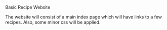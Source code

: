 Basic Recipe Website

The website will consist of a main index page which will have links to a few recipes.
Also, some minor css will be applied.

